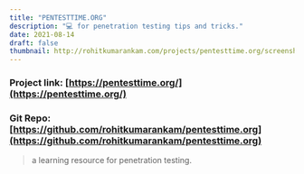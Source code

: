 ```yaml
---
title: "PENTESTTIME.ORG"
description: "💻 for penetration testing tips and tricks."
date: 2021-08-14
draft: false
thumbnail: http://rohitkumarankam.com/projects/pentesttime.org/screenshot.jfif
---
```


### Project link: [https://pentesttime.org/](https://pentesttime.org/)
### Git Repo: [https://github.com/rohitkumarankam/pentesttime.org](https://github.com/rohitkumarankam/pentesttime.org)

> a learning resource for penetration testing.